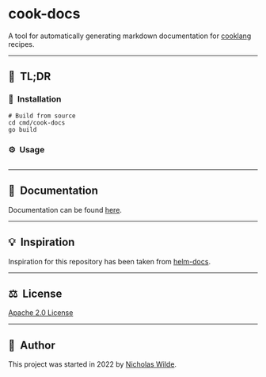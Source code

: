 # cook-docs
A tool for automatically generating markdown documentation for [cooklang][1] recipes.

---

## :rocket:&nbsp; TL;DR

### :floppy_disk:&nbsp; Installation

```
# Build from source
cd cmd/cook-docs
go build
```

### :gear:&nbsp; Usage

```
```

---

## :book:&nbsp; Documentation

Documentation can be found [here](http://nicholaswilde.io/cook-docs).

---

## :bulb:&nbsp; Inspiration

Inspiration for this repository has been taken from [helm-docs](https://github.com/norwoodj/helm-docs).

---

## ​:balance_scale:​&nbsp;​ License

​[​Apache 2.0 License​](./LICENSE)

---

## ​:pencil:​&nbsp;​ Author

​This project was started in 2022 by [​Nicholas Wilde​](https://github.com/nicholaswilde/).

[1]: https://cooklang.org/
